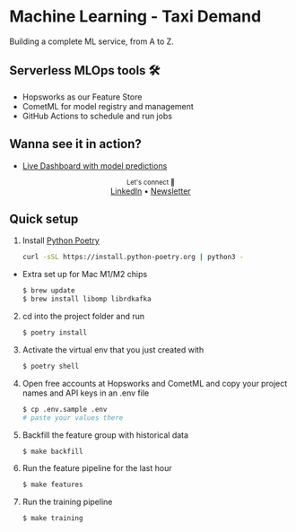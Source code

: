 # Machine Learning - Taxi Demand

Building a complete ML service, from A to Z.

## Serverless MLOps tools 🛠
- Hopsworks as our Feature Store
- CometML for model registry and management
- GitHub Actions to schedule and run jobs
  

## Wanna see it in action?

- [Live Dashboard with model predictions](https://xxxxxx.streamlit.app/)

<div align="center">
    <sub>Let's connect 🤗</sub>
    <br />
    <a href="www.linkedin.com/in/flaviasouzasantos">LinkedIn</a> •
    <a href="https://.substack.com/">Newsletter</a>
<br />
</div>

## Quick setup

1. Install [Python Poetry](https://python-poetry.org/)
    ```bash
    curl -sSL https://install.python-poetry.org | python3 -
    ```
  - Extra set up for Mac M1/M2 chips

    ```bash
    $ brew update
    $ brew install libomp librdkafka
    ```

2. cd into the project folder and run
        
    ```bash
    $ poetry install
    ```

3. Activate the virtual env that you just created with
    ```bash
    $ poetry shell
    ```

4. Open free accounts at Hopsworks and CometML and copy your project names and API keys in an .env file
    ```bash
    $ cp .env.sample .env
    # paste your values there
    ```

5. Backfill the feature group with historical data
    ```bash
    $ make backfill
    ```

6. Run the feature pipeline for the last hour
    ```bash
    $ make features
    ```

7. Run the training pipeline
    ```bash
    $ make training
    ```

